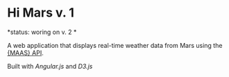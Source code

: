 Hi Mars v. 1
============

*status: woring on v. 2 *

A web application that displays real-time weather data from Mars using the [{MAAS} API](http://marsweather.ingenology.com). 

Built with *Angular.js* and *D3.js*
